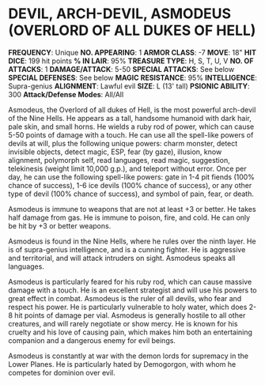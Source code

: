 # DEVIL, ARCH-DEVIL, ASMODEUS (OVERLORD OF ALL DUKES OF HELL)

**FREQUENCY**: Unique
**NO. APPEARING**: 1
**ARMOR CLASS**: -7
**MOVE**: 18"
**HIT DICE**: 199 hit points
**% IN LAIR**: 95%
**TREASURE TYPE**: H, S, T, U, V
**NO. OF ATTACKS**: 1
**DAMAGE/ATTACK**: 5-50
**SPECIAL ATTACKS**: See below
**SPECIAL DEFENSES**: See below
**MAGIC RESISTANCE**: 95%
**INTELLIGENCE**: Supra-genius
**ALIGNMENT**: Lawful evil
**SIZE**: L (13' tall)
**PSIONIC ABILITY**: 300
**Attack/Defense Modes**: All/All

Asmodeus, the Overlord of all dukes of Hell, is the most powerful arch-devil of the Nine Hells. He appears as a tall, handsome humanoid with dark hair, pale skin, and small horns. He wields a ruby rod of power, which can cause 5-50 points of damage with a touch. He can use all the spell-like powers of devils at will, plus the following unique powers: charm monster, detect invisible objects, detect magic, ESP, fear (by gaze), illusion, know alignment, polymorph self, read languages, read magic, suggestion, telekinesis (weight limit 10,000 g.p.), and teleport without error. Once per day, he can use the following spell-like powers: gate in 1-4 pit fiends (100% chance of success), 1-6 ice devils (100% chance of success), or any other type of devil (100% chance of success), and symbol of pain, fear, or death.

Asmodeus is immune to weapons that are not at least +3 or better. He takes half damage from gas. He is immune to poison, fire, and cold. He can only be hit by +3 or better weapons.

Asmodeus is found in the Nine Hells, where he rules over the ninth layer. He is of supra-genius intelligence, and is a cunning fighter. He is aggressive and territorial, and will attack intruders on sight. Asmodeus speaks all languages.

Asmodeus is particularly feared for his ruby rod, which can cause massive damage with a touch. He is an excellent strategist and will use his powers to great effect in combat. Asmodeus is the ruler of all devils, who fear and respect his power. He is particularly vulnerable to holy water, which does 2-8 hit points of damage per vial. Asmodeus is generally hostile to all other creatures, and will rarely negotiate or show mercy. He is known for his cruelty and his love of causing pain, which makes him both an entertaining companion and a dangerous enemy for evil beings.

Asmodeus is constantly at war with the demon lords for supremacy in the Lower Planes. He is particularly hated by Demogorgon, with whom he competes for dominion over evil.
